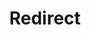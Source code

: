 ﻿---
layout: src/layouts/Redirect.astro
title: Redirect
redirect: https://yamldoc.liuyan.wang/docs/security/users-and-teams/creating-teams-for-a-user-with-mixed-environment-privileges
pubDate:  2023-01-01
navSearch: false
navSitemap: false
navMenu: false
---
